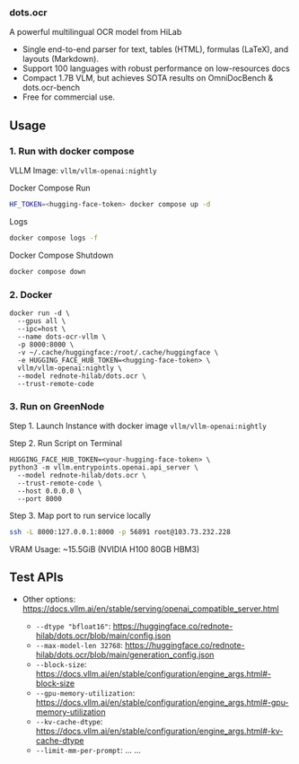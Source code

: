 ### dots.ocr

A powerful multilingual OCR model from HiLab

- Single end-to-end parser for text, tables (HTML), formulas (LaTeX), and layouts (Markdown).
- Support 100 languages with robust performance on low-resources docs
- Compact 1.7B VLM, but achieves SOTA results on OmniDocBench & dots.ocr-bench
- Free for commercial use.

## Usage

### 1. Run with docker compose

VLLM Image: `vllm/vllm-openai:nightly`

Docker Compose Run

```bash
HF_TOKEN=<hugging-face-token> docker compose up -d
```

Logs

```bash
docker compose logs -f
```

Docker Compose Shutdown

```bash
docker compose down
```

### 2. Docker

```
docker run -d \
  --gpus all \
  --ipc=host \
  --name dots-ocr-vllm \
  -p 8000:8000 \
  -v ~/.cache/huggingface:/root/.cache/huggingface \
  -e HUGGING_FACE_HUB_TOKEN=<hugging-face-token> \
  vllm/vllm-openai:nightly \
  --model rednote-hilab/dots.ocr \
  --trust-remote-code
```

### 3. Run on GreenNode

Step 1. Launch Instance with docker image `vllm/vllm-openai:nightly`

Step 2. Run Script on Terminal

```
HUGGING_FACE_HUB_TOKEN=<your-hugging-face-token> \
python3 -m vllm.entrypoints.openai.api_server \
  --model rednote-hilab/dots.ocr \
  --trust-remote-code \
  --host 0.0.0.0 \
  --port 8000
```

Step 3. Map port to run service locally

```bash
ssh -L 8000:127.0.0.1:8000 -p 56891 root@103.73.232.228
```

VRAM Usage: ~15.5GiB (NVIDIA H100 80GB HBM3)


## Test APIs

- Other options: https://docs.vllm.ai/en/stable/serving/openai_compatible_server.html

  - `--dtype "bfloat16"`: https://huggingface.co/rednote-hilab/dots.ocr/blob/main/config.json
  - `--max-model-len 32768`: https://huggingface.co/rednote-hilab/dots.ocr/blob/main/generation_config.json
  - `--block-size`: https://docs.vllm.ai/en/stable/configuration/engine_args.html#-block-size
  - `--gpu-memory-utilization`: https://docs.vllm.ai/en/stable/configuration/engine_args.html#-gpu-memory-utilization
  - `--kv-cache-dtype`: https://docs.vllm.ai/en/stable/configuration/engine_args.html#-kv-cache-dtype
  - `--limit-mm-per-prompt`: ...
...

